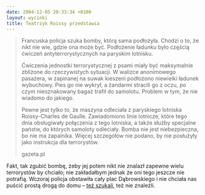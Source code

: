 ```yaml
---
date: 2004-12-05 20:33:34 +0100
layout: wycinki
title: Teatrzyk Roissy przedstawia
---
```


> Francuska policja szuka bomby, którą sama podłożyła. Chodzi o to, że nikt nie wie, gdzie ona może być. Podłożenie ładunku było częścią ćwiczeń antyterrorystycznych na paryskim lotnisku.
>
> Ćwiczenia jednostki terrorystycznej z psami miały być maksymalnie zbliżone do rzeczywistych sytuacji. W walizce anonimowego pasażera, w zapinanej na suwak kieszeni podłożono niewielki ładunek wybuchowy. Pies go nie wykrył, a żandarmi stracili go z oczu, po czym nieoznakowany bagaż trafił do samolotu. Problem w tym, że nie wiadomo do jakiego.
>
> Pewne jest tylko to, że maszyna odleciała z paryskiego lotniska Roissy-Charles de Gaulle. Zawiadomiono linie lotnicze, które tego dnia obsługiwały połączenia z tego lotniska, a także służby specjalne państw, do których samoloty odleciały. Bomba nie jest niebezpieczna, bo nie ma zapalnika. Więcej szczegółów nie podano, by nie posłużyły jako instrukcja dla terrorystów.
>
> gazeta.pl

Fakt, tak zgubić bombę, żeby jej potem nikt nie znalazł zapewne wielu terrorystów by chciało; nie zakładałbym jednak że oni tego jeszcze nie potrafią. Wczoraj policja obstawiła cały plac Dąbrowskiego i nie chciała nas puścić prostą drogą do domu – [też szukali](http://miasta.gazeta.pl/lodz/1,35136,2430064.html 'gazeta.pl: Fałszywy alarm zakłócił festiwal'), też nie znaleźli.
